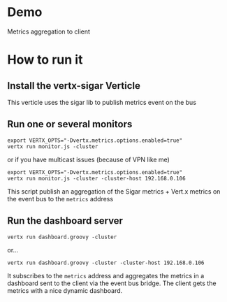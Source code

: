# Demo

Metrics aggregation to client

# How to run it

## Install the vertx-sigar Verticle

This verticle uses the sigar lib to publish metrics event on the bus

## Run one or several monitors

```
export VERTX_OPTS="-Dvertx.metrics.options.enabled=true"
vertx run monitor.js -cluster
```

or if you have multicast issues (because of VPN like me)

```
export VERTX_OPTS="-Dvertx.metrics.options.enabled=true"
vertx run monitor.js -cluster -cluster-host 192.168.0.106
```

This script publish an aggregation of the Sigar metrics + Vert.x metrics on the event bus to the `metrics` address

## Run the dashboard server

```
vertx run dashboard.groovy -cluster
```

or...

```
vertx run dashboard.groovy -cluster -cluster-host 192.168.0.106
```

It subscribes to the `metrics` address and aggregates the metrics in a dashboard sent to the client via
the event bus bridge. The client gets the metrics with a nice dynamic dashboard.